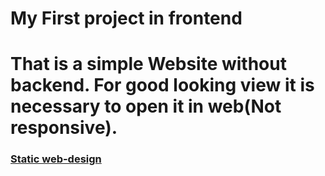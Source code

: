 # My First project in frontend
# That is a simple Website without backend. For good looking view it is necessary to open it in web(Not responsive). 
### [Static web-design](https://yashghori.github.io/Static_webdesign/)
